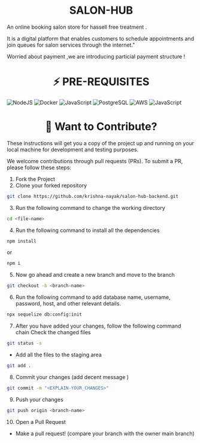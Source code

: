 <h1 align="center" font-size="10">SALON-HUB </h1>
<p>An online booking salon store for hassell free treatment . </p>
<p>It is a digital platform that enables customers to schedule appointments and join queues for salon services through the internet." </p>
<p>Worried about payment ,we are introducing particial payment structure !</p>

<div align="center"><h1>⚡ PRE-REQUISITES</h1></div>

![NodeJS](https://img.shields.io/badge/nodejs-green?style=for-the-badge&logo=nodejs&logoColor=%2361DAFB)
![Docker](https://img.shields.io/badge/docker-black?style=for-the-badge&logo=docker&logoColor=blue)
![JavaScript](https://img.shields.io/badge/javascript-%23323330.svg?style=for-the-badge&logo=javascript&logoColor=%23F7DF1E)
![PostgreSQL](https://img.shields.io/badge/postgresql-blue?style=for-the-badge&logo=postgresql&logoColor=white)
![AWS](https://img.shields.io/badge/html5-%23E34F26.svg?style=for-the-badge&logo=html5&logoColor=white)
![JavaScript](https://img.shields.io/badge/javascript-%23323330.svg?style=for-the-badge&logo=javascript&logoColor=%23F7DF1E)

<div align="center"><h1>💈 Want to Contribute?</h1></div>

These instructions will get you a copy of the project up and running on your local machine for development and testing purposes.</br>

We welcome contributions through pull requests (PRs). To submit a PR, please follow these steps:

1. Fork the Project
2. Clone your forked repository

```sh
git clone https://github.com/krishna-nayak/salon-hub-backend.git
```

3. Run the following command to change the working directory

```sh
cd <file-name>
```

4. Run the following command to install all the dependencies

```sh
npm install
```

or

```sh
npm i
```

5. Now go ahead and create a new branch and move to the branch

```sh
git checkout -b <branch-name>
```

6. Run the following command to add database name, username, password, host, and other relevant details.

```sh
npx sequelize db:config:init
```

7. After you have added your changes, follow the following command chain
   Check the changed files

```sh
git status -s
```

- Add all the files to the staging area

```sh
git add .
```

8. Commit your changes (add decent message )

```sh
git commit -m "<EXPLAIN-YOUR_CHANGES>"
```

9. Push your changes

```sh
git push origin <branch-name>
```

10. Open a Pull Request

- Make a pull request! (compare your branch with the owner main branch)
